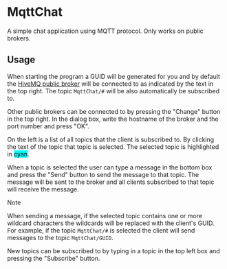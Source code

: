 # MqttChat
A simple chat application using MQTT protocol. Only works on public brokers.

## Usage
When starting the program a GUID will be generated for you and by default the [HiveMQ public broker](broker.hivemq.com) will be connected to as indicated by the text in the top right. The topic ```MqttChat/#``` will be also automatically be subscribed to. 

Other public brokers can be connected to by pressing the "Change" button in the top right. In the dialog box, write the hostname of the broker and the port number and press "OK".

On the left is a list of all topics that the client is subscribed to. By clicking the text of the topic that topic is selected. The selected topic is highlighted in <span style="background-color: cyan; color: black;">cyan</span>. 

When a topic is selected the user can type a message in the bottom box and press the "Send" button to send the message to that topic. The message will be sent to the broker and all clients subscribed to that topic will receive the message. 

> [!NOTE]
When sending a message, if the selected topic contains one or more wildcard characters the wildcards will be replaced with the client's GUID. For example, if the topic ```MqttChat/#``` is selected the client will send messages to the topic ```MqttChat/GUID```.
> 

New topics can be subscribed to by typing in a topic in the top left box and pressing the "Subscribe" button.	
